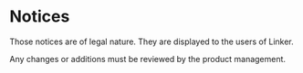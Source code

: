 # Notices

Those notices are of legal nature. They are displayed to the users of Linker.

Any changes or additions must be reviewed by the product management.